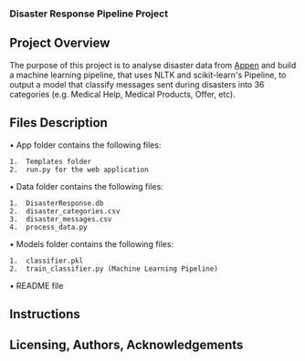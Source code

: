 ### Disaster Response Pipeline Project

## Project Overview
The purpose of this project is to analyse disaster data from [Appen](https://appen.com/) and build a machine learning pipeline, that uses NLTK and scikit-learn's Pipeline, to output a model that classify messages sent during disasters into 36 categories (e.g. Medical Help, Medical Products, Offer, etc). 

## Files Description

•	App folder contains the following files:

    1. 	Templates folder
    2.	run.py for the web application
    
•	Data folder contains the following files:

    1.	DisasterResponse.db
    2.	disaster_categories.csv
    3.	disaster_messages.csv
    4.	process_data.py
    
•	Models folder contains the following files:

    1.	classifier.pkl
    2.	train_classifier.py (Machine Learning Pipeline)
    
•	README file


## Instructions

## Licensing, Authors, Acknowledgements
